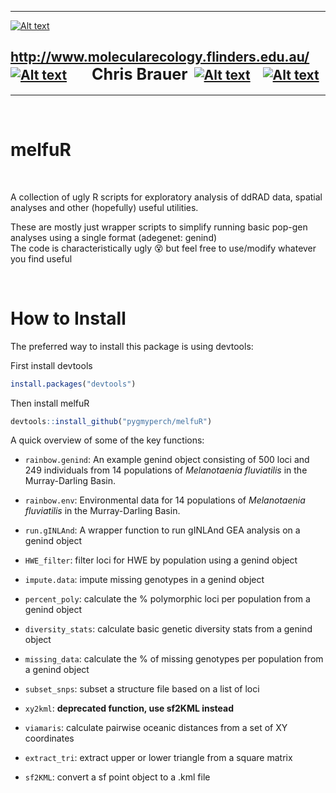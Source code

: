 ___
[![Alt text](../master/images/melfu_logo.png)](http://www.molecularecology.flinders.edu.au/)



## http://www.molecularecology.flinders.edu.au/&nbsp; &nbsp; [![Alt text](../master/images/fb3.png)](https://www.facebook.com/molecularecologylab/)&nbsp; &nbsp; &nbsp; &nbsp; <span style="font-size:larger;">Chris Brauer</span>&nbsp; [![Alt text](../master/images/mail3.png)](mailto:chris.brauer@flinders.edu.au)&nbsp; &nbsp; [![Alt text](../master/images/twitter2.png)](https://twitter.com/pygmyperch)
___
<br/>

# melfuR

<br/>


A collection of ugly R scripts for exploratory analysis of ddRAD data, spatial analyses and other (hopefully) useful utilities.

These are mostly just wrapper scripts to simplify running basic pop-gen analyses using a single format (adegenet: genind)
\
The code is characteristically ugly :dizzy_face: but feel free to use/modify whatever you find useful

<br/>

# How to Install

The preferred way to install this package is using devtools:

First install devtools

```r
install.packages("devtools")
```

Then install melfuR

```r
devtools::install_github("pygmyperch/melfuR")
```

A quick overview of some of the key functions:

* `rainbow.genind`: An example genind object consisting of 500 loci and 249 individuals from 14 populations of *Melanotaenia fluviatilis* in the Murray-Darling Basin. 

* `rainbow.env`: Environmental data for 14 populations of *Melanotaenia fluviatilis* in the Murray-Darling Basin. 

* `run.gINLAnd`: A wrapper function to run gINLAnd GEA analysis on a genind object

* `HWE_filter`: filter loci for HWE by population using a genind object

* `impute.data`: impute missing genotypes in a genind object

* `percent_poly`: calculate the % polymorphic loci per population from a genind object

* `diversity_stats`: calculate basic genetic diversity stats from a genind object

* `missing_data`: calculate the % of missing genotypes per population from a genind object

* `subset_snps`: subset a structure file based on a list of loci

* `xy2kml`: **deprecated function, use sf2KML instead**

* `viamaris`: calculate pairwise oceanic distances from a set of XY coordinates

* `extract_tri`: extract upper or lower triangle from a square matrix

* `sf2KML`: convert a sf point object to a .kml file


